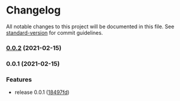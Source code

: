 # Changelog

All notable changes to this project will be documented in this file. See [standard-version](https://github.com/conventional-changelog/standard-version) for commit guidelines.

### [0.0.2](https://github.com/nlopezm/aws-cdk-image-resize/compare/v0.0.1...v0.0.2) (2021-02-15)

### 0.0.1 (2021-02-15)

### Features

- release 0.0.1 ([18497fd](https://github.com/nlopezm/aws-cdk-image-resize/commit/18497fd2f234ad4c310d56c7b53b88fee08c949b))
